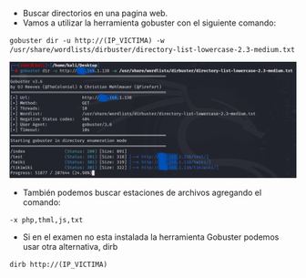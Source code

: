 - Buscar directorios en una pagina web.
- Vamos a utilizar la herramienta gobuster con el siguiente comando:
```
gobuster dir -u http://(IP_VICTIMA) -w /usr/share/wordlists/dirbuster/directory-list-lowercase-2.3-medium.txt
```

![](../Imagenes/Pasted%20image%2020241214174111.png)

- También podemos buscar estaciones de archivos agregando el comando:
```
-x php,thml,js,txt
```

- Si en el examen no esta instalada la herramienta Gobuster podemos usar otra alternativa, dirb

```
dirb http://(IP_VICTIMA)
```
